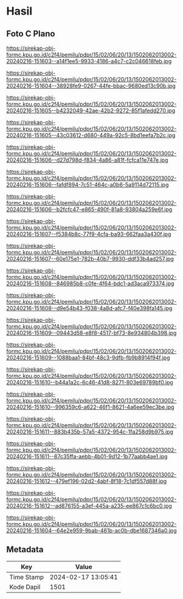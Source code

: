 # Hasil

## Foto C Plano

https://sirekap-obj-formc.kpu.go.id/c2f4/pemilu/pdpr/15/02/06/20/13/1502062013002-20240216-151603--a14f1ee5-9933-4186-a4c7-c2c046618feb.jpg

https://sirekap-obj-formc.kpu.go.id/c2f4/pemilu/pdpr/15/02/06/20/13/1502062013002-20240216-151604--38928fe9-0267-44fe-bbac-9680ed13c90b.jpg

https://sirekap-obj-formc.kpu.go.id/c2f4/pemilu/pdpr/15/02/06/20/13/1502062013002-20240216-151605--b4232049-42ae-42b2-9272-85f1afedd270.jpg

https://sirekap-obj-formc.kpu.go.id/c2f4/pemilu/pdpr/15/02/06/20/13/1502062013002-20240216-151605--43c03612-d680-449a-92c5-8bd1eefa7b2c.jpg

https://sirekap-obj-formc.kpu.go.id/c2f4/pemilu/pdpr/15/02/06/20/13/1502062013002-20240216-151606--d27d798d-f834-4a86-a81f-fcfca11e747e.jpg

https://sirekap-obj-formc.kpu.go.id/c2f4/pemilu/pdpr/15/02/06/20/13/1502062013002-20240216-151606--fafdf894-7c51-464c-a0b6-5a9114d72115.jpg

https://sirekap-obj-formc.kpu.go.id/c2f4/pemilu/pdpr/15/02/06/20/13/1502062013002-20240216-151606--b2fcfc47-e865-490f-81a8-93804a259e6f.jpg

https://sirekap-obj-formc.kpu.go.id/c2f4/pemilu/pdpr/15/02/06/20/13/1502062013002-20240216-151607--f5384b8c-77f9-4cfa-ba93-662faa3a430f.jpg

https://sirekap-obj-formc.kpu.go.id/c2f4/pemilu/pdpr/15/02/06/20/13/1502062013002-20240216-151607--60e175e1-782b-40b7-9930-ddf33b4ad257.jpg

https://sirekap-obj-formc.kpu.go.id/c2f4/pemilu/pdpr/15/02/06/20/13/1502062013002-20240216-151608--846985b8-c0fe-4f64-bdc1-ad3aca973374.jpg

https://sirekap-obj-formc.kpu.go.id/c2f4/pemilu/pdpr/15/02/06/20/13/1502062013002-20240216-151608--d9e54b43-f038-4a8d-afc7-f40e398fa145.jpg

https://sirekap-obj-formc.kpu.go.id/c2f4/pemilu/pdpr/15/02/06/20/13/1502062013002-20240216-151609--09443d58-e8f8-4517-bf73-8e934804b398.jpg

https://sirekap-obj-formc.kpu.go.id/c2f4/pemilu/pdpr/15/02/06/20/13/1502062013002-20240216-151609--1088baa1-84bf-48c3-9dfb-fb9b8914f94f.jpg

https://sirekap-obj-formc.kpu.go.id/c2f4/pemilu/pdpr/15/02/06/20/13/1502062013002-20240216-151610--b44a1a2c-6c46-41d8-8271-803e69789bf0.jpg

https://sirekap-obj-formc.kpu.go.id/c2f4/pemilu/pdpr/15/02/06/20/13/1502062013002-20240216-151610--996359c6-a622-46f1-8621-4a6ee59ec3be.jpg

https://sirekap-obj-formc.kpu.go.id/c2f4/pemilu/pdpr/15/02/06/20/13/1502062013002-20240216-151611--883b435b-57a5-4372-954c-1fa258d9b975.jpg

https://sirekap-obj-formc.kpu.go.id/c2f4/pemilu/pdpr/15/02/06/20/13/1502062013002-20240216-151611--87c35ffa-aebb-4b01-9d12-1b77aabb4ae1.jpg

https://sirekap-obj-formc.kpu.go.id/c2f4/pemilu/pdpr/15/02/06/20/13/1502062013002-20240216-151612--479ef196-02d2-4abf-8f18-7c1df557d88f.jpg

https://sirekap-obj-formc.kpu.go.id/c2f4/pemilu/pdpr/15/02/06/20/13/1502062013002-20240216-151612--ad876155-a3ef-445a-a235-ee867c1c6bc0.jpg

https://sirekap-obj-formc.kpu.go.id/c2f4/pemilu/pdpr/15/02/06/20/13/1502062013002-20240216-151604--64e2e959-9bab-461b-ac0b-dbe1687346a0.jpg


## Metadata

| Key        | Value               |
| ---------- | ------------------- |
| Time Stamp | 2024-02-17 13:05:41 |
| Kode Dapil | 1501                |



